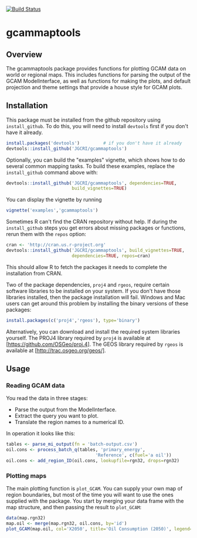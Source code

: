 [![Build Status](https://travis-ci.org/JGCRI/gcammaptools.svg?branch=master)](https://travis-ci.org/JGCRI/gcammaptools)

# gcammaptools

## Overview

The gcammaptools package provides functions for plotting GCAM data on
world or regional maps.  This includes functions for parsing the
output of the GCAM ModelInterface, as well as functions for making the
plots, and default projection and theme settings that provide a house
style for GCAM plots.

## Installation

This package must be installed from the github repository using
`install_github`.  To
do this, you will need to install `devtools` first if you
don't have it already.  

```R
install.packages('devtools')         # if you don't have it already
devtools::install_github('JGCRI/gcammaptools')
```  
Optionally, you can build the "examples" vignette, which shows how to
do several common mapping tasks.  To build these examples, replace the
`install_github` command above with:
```R
devtools::install_github('JGCRI/gcammaptools', dependencies=TRUE,
                         build_vignettes=TRUE)
```
You can display the vignette by running
```R
vignette('examples','gcammaptools')
```

Sometimes R can't find the CRAN repository without help.  If during
the `install_github` steps you get errors about missing packages or
functions, rerun them with the `repos` option:  

```R
cran <- 'http://cran.us.r-project.org'
devtools::install_github('JGCRI/gcammaptools', build_vignettes=TRUE,
                         dependencies=TRUE, repos=cran)
```  
This should allow R to fetch the packages it needs to complete the
installation from CRAN.

Two of the package dependencies, `proj4` and `rgeos`, require certain
software libraries to be installed on your system.  If you don't have
those libraries installed, then the package installation will fail.
Windows and Mac users can get around this problem by installing the
binary versions of these packages:  

```R
install.packages(c('proj4','rgeos'), type='binary')
```

Alternatively, you can download and install the required system
libraries yourself.  The PROJ4 library required by `proj4` is
available at [https://github.com/OSGeo/proj.4].  The GEOS library
required by `rgeos` is available at [http://trac.osgeo.org/geos/].


## Usage

### Reading GCAM data

You read the data in three stages:  
* Parse the output from the ModelInterface.
* Extract the query you want to plot.
* Translate the region names to a numerical ID.

In operation it looks like this:  
```R
tables <- parse_mi_output(fn = 'batch-output.csv')
oil.cons <- process_batch_q(tables, 'primary_energy',
                                  'Reference', c(fuel='a oil'))
oil.cons <- add_region_ID(oil.cons, lookupfile=rgn32, drops=rgn32)
```

### Plotting maps

The main plotting function is `plot_GCAM`.  You can supply your own
map of region boundaries, but most of the time you will want to use
the ones supplied with the package.  You start by merging your data
frame with the map structure, and then passing the result to
`plot_GCAM`:  
```R
data(map.rgn32)
map.oil <- merge(map.rgn32, oil.cons, by='id')
plot_GCAM(map.oil, col='X2050', title='Oil Consumption (2050)', legend=TRUE)
```
